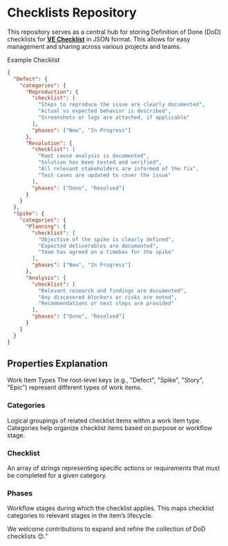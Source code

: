 # Checklists Repository

This repository serves as a central hub for storing Definition of Done (DoD) checklists for **[VE Checklist](https://github.com/the-sudheendra/VE-Checklist/#)** in JSON format. This allows for easy management and sharing across various projects and teams.

Example Checklist
```json
{
  "Defect": {
    "categories": {
      "Reproduction": {
        "checklist": [
          "Steps to reproduce the issue are clearly documented",
          "Actual vs expected behavior is described",
          "Screenshots or logs are attached, if applicable"
        ],
        "phases": ["New", "In Progress"]
      },
      "Resolution": {
        "checklist": [
          "Root cause analysis is documented",
          "Solution has been tested and verified",
          "All relevant stakeholders are informed of the fix",
          "Test cases are updated to cover the issue"
        ],
        "phases": ["Done", "Resolved"]
      }
    }
  },
  "Spike": {
    "categories": {
      "Planning": {
        "checklist": [
          "Objective of the spike is clearly defined",
          "Expected deliverables are documented",
          "Team has agreed on a timebox for the spike"
        ],
        "phases": ["New", "In Progress"]
      },
      "Analysis": {
        "checklist": [
          "Relevant research and findings are documented",
          "Any discovered blockers or risks are noted",
          "Recommendations or next steps are provided"
        ],
        "phases": ["Done", "Resolved"]
      }
    }
  }
}
```
## Properties Explanation
Work Item Types
The root-level keys (e.g., "Defect", "Spike", "Story", "Epic") represent different types of work items.

### Categories
Logical groupings of related checklist items within a work item type. Categories help organize checklist items based on purpose or workflow stage.

### Checklist
An array of strings representing specific actions or requirements that must be completed for a given category.

### Phases
Workflow stages during which the checklist applies. This maps checklist categories to relevant stages in the item’s lifecycle.

We welcome contributions to expand and refine the collection of DoD checklists 😊."
